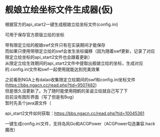 
舰娘立绘坐标文件生成器(仮)
====
根据官方的api_start2一键生成舰娘立绘坐标文件(config.ini)

可用于保存官方原版立绘的坐标

带有限定立绘的舰娘swf文件只有在实装期间才能保存<br>
而如果只使用带限定立绘的swf会发生坐标偏移（因为随着swf更新，记录了对应限定立绘坐标的api_start2文件也会跟着更新）<br>
从限定立绘生效期间的api_start2文件中提取出舰娘立绘的坐标，生成对应的.config.ini文件和swf一起使用就能达到完美效果<br>

之前看到NGA上有dalao收集限定立绘期间的swf和config.ini坐标文件(https://bbs.ngacn.cc/read.php?tid=9507482)<br>
但是很久没更新了。为了随时能使用翔鹤的圣诞立绘就自己写了下<br>
目前没有图形界面（写了但是有Bug）<br>
暂时先丢个java源文件（<br>

api_start2文件如何获取：https://bbs.ngacn.cc/read.php?tid=10045361

一键生成config.ini文件，支持岛风Go和ACGPower（ACGPower勾选兼容.hack魔改）
